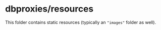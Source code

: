 # dbproxies/resources

This folder contains static resources (typically an `"images"` folder as well).
